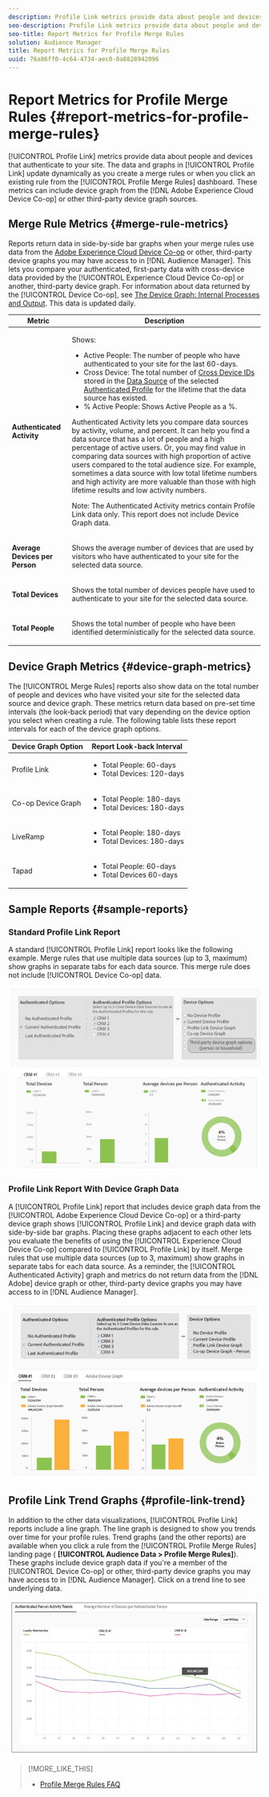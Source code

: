 ```yaml
---
description: Profile Link metrics provide data about people and devices that authenticate to your site. The data and graphs in Profile Link update dynamically as you create a merge rules or when you click an existing rule from the Profile Merge Rules dashboard. These metrics can include device graph from the Adobe Experience Cloud Device Co-op or other third-party device graph sources.
seo-description: Profile Link metrics provide data about people and devices that authenticate to your site. The data and graphs in Profile Link update dynamically as you create a merge rules or when you click an existing rule from the Profile Merge Rules dashboard. These metrics can include device graph from the Adobe Experience Cloud Device Co-op or other third-party device graph sources.
seo-title: Report Metrics for Profile Merge Rules
solution: Audience Manager
title: Report Metrics for Profile Merge Rules
uuid: 76a86ff0-4c64-4734-aec0-0a8828942096
---
```


# Report Metrics for Profile Merge Rules {#report-metrics-for-profile-merge-rules}

[!UICONTROL Profile Link] metrics provide data about people and devices that authenticate to your site. The data and graphs in [!UICONTROL Profile Link] update dynamically as you create a merge rules or when you click an existing rule from the [!UICONTROL Profile Merge Rules] dashboard. These metrics can include device graph from the [!DNL Adobe Experience Cloud Device Co-op] or other third-party device graph sources.

## Merge Rule Metrics {#merge-rule-metrics}

Reports return data in side-by-side bar graphs when your merge rules use data from the [Adobe Experience Cloud Device Co-op](https://marketing.adobe.com/resources/help/en_US/mcdc/) or other, third-party device graphs you may have access to in [!DNL Audience Manager]. This lets you compare your authenticated, first-party data with cross-device data provided by the [!UICONTROL Experience Cloud Device Co-op] or another, third-party device graph. For information about data returned by the [!UICONTROL Device Co-op], see [The Device Graph: Internal Processes and Output](https://marketing.adobe.com/resources/help/en_US/mcdc/mcdc-processes.html). This data is updated daily.

<table id="table_A7FB2F9804F84AC8A6DD05C0E6EE7555"> 
 <thead> 
  <tr> 
   <th colname="col1" class="entry"> Metric </th> 
   <th colname="col2" class="entry"> Description </th> 
  </tr> 
 </thead>
 <tbody> 
  <tr> 
   <td colname="col1"> <p> <b><span class="wintitle"> Authenticated Activity</span></b> </p> </td> 
   <td colname="col2"> <p>Shows: </p> 
    <ul id="ul_7F7373919A4A49028EF4BF7B28D9F8E9"> 
     <li id="li_FE2F93C496D64ED8928B3E522C9585EA"> <span class="wintitle"> Active People</span>: The number of people who have authenticated to your site for the last 60-days. </li> 
     <li id="li_60CFD26EE68B442683C0ED5FED1A79C8"> <span class="wintitle"> Cross Device</span>: The total number of <a href="../../features/profile-merge-rules/merge-rules-start.md#create-data-source"> Cross Device IDs</a> stored in the <a href="../../features/data-sources/manage-datasources.md#create-data-source"> Data Source</a> of the selected <a href="../../features/profile-merge-rules/merge-rule-definitions.md#concept_44FFF67CD9654DB2B43ECA13C2FD1CE0"> Authenticated Profile</a> for the lifetime that the data source has existed. </li> 
     <li id="li_F2F07B6A326C4A18B79A0CF2C47D9677"> <span class="wintitle"> % Active People</span>: Shows <span class="wintitle"> Active People</span> as a %. </li> 
    </ul> <p> <span class="wintitle"> Authenticated Activity</span> lets you compare data sources by activity, volume, and percent. It can help you find a data source that has a lot of people and a high percentage of active users. Or, you may find value in comparing data sources with high proportion of active users compared to the total audience size. For example, sometimes a data source with low total lifetime numbers and high activity are more valuable than those with high lifetime results and low activity numbers. </p> <p> <p>Note: The <span class="wintitle"> Authenticated Activity</span> metrics contain <span class="wintitle"> Profile Link</span> data only. This report does not include <span class="wintitle"> Device Graph</span> data. </p> </p> </td> 
  </tr> 
  <tr> 
   <td colname="col1"> <p> <b><span class="wintitle"> Average Devices per Person</span></b> </p> </td> 
   <td colname="col2"> <p> Shows the average number of devices that are used by visitors who have authenticated to your site for the selected data source. </p> </td> 
  </tr> 
  <tr> 
   <td colname="col1"> <p> <b><span class="wintitle"> Total Devices</span></b> </p> </td> 
   <td colname="col2"> <p>Shows the total number of devices people have used to authenticate to your site for the selected data source. </p> </td> 
  </tr> 
  <tr> 
   <td colname="col1"> <p> <b><span class="wintitle"> Total People</span></b> </p> </td> 
   <td colname="col2"> <p>Shows the total number of people who have been identified deterministically for the selected data source. </p> </td> 
  </tr> 
 </tbody> 
</table>

## Device Graph Metrics {#device-graph-metrics}

The [!UICONTROL Merge Rules] reports also show data on the total number of people and devices who have visited your site for the selected data source and device graph. These metrics return data based on pre-set time intervals (the look-back period) that vary depending on the device option you select when creating a rule. The following table lists these report intervals for each of the device graph options.

<table id="table_038983EBC71F4A55BBCA99212AC5DEE6"> 
 <thead> 
  <tr> 
   <th colname="col1" class="entry"> Device Graph Option </th> 
   <th colname="col2" class="entry"> Report Look-back Interval </th> 
  </tr>
 </thead>
 <tbody> 
  <tr> 
   <td colname="col1"> <p><span class="wintitle"> Profile Link</span> </p> </td> 
   <td colname="col2"> <p> 
     <ul id="ul_B2FF2341573840549FFB96579F537082"> 
      <li id="li_B37323C2F2434F41B407500AC5C15447">Total People: 60-days </li> 
      <li id="li_08D911224A60418BBB3CFB4E70CE73D4">Total Devices: 120-days </li> 
     </ul> </p> </td> 
  </tr> 
  <tr> 
   <td colname="col1"> <p><span class="wintitle"> Co-op Device Graph</span> </p> </td> 
   <td colname="col2"> <p> 
     <ul id="ul_64AD1DD89DF64703B70B973A463BA020"> 
      <li id="li_D7D3A3871F434CBFA71BE8929EB41648">Total People: 180-days </li> 
      <li id="li_125D387986B2463EB310203CE5857EDA">Total Devices: 180-days </li> 
     </ul> </p> </td> 
  </tr> 
  <tr> 
   <td colname="col1"> <p><span class="wintitle"> LiveRamp</span> </p> </td> 
   <td colname="col2"> <p> 
     <ul id="ul_2772F3AD7E1440789B635794ECDE8DFB"> 
      <li id="li_1432363829D64615B1D349A3722D6268">Total People: 180-days </li> 
      <li id="li_D5C0E3CE92524B54BBD36C73A326292B">Total Devices: 180-days </li> 
     </ul> </p> </td> 
  </tr> 
  <tr> 
   <td colname="col1"> <p><span class="wintitle"> Tapad</span> </p> </td> 
   <td colname="col2"> <p> 
     <ul id="ul_274529DB58E6442E95C6AD89BECB1362"> 
      <li id="li_67102211A72A4E47AACFE5E369793C17">Total People: 60-days </li> 
      <li id="li_3E8F3DA6A7B5487895A626674DA363A5">Total Devices 60-days </li> 
     </ul> </p> </td> 
  </tr> 
 </tbody> 
</table>

## Sample Reports {#sample-reports}

### Standard Profile Link Report

A standard [!UICONTROL Profile Link] report looks like the following example. Merge rules that use multiple data sources (up to 3, maximum) show graphs in separate tabs for each data source. This merge rule does not include [!UICONTROL Device Co-op] data.

![](assets/coop-metrics1.png)

### Profile Link Report With Device Graph Data

A [!UICONTROL Profile Link] report that includes device graph data from the [!UICONTROL Adobe Experience Cloud Device Co-op] or a third-party device graph shows [!UICONTROL Profile Link] and device graph data with side-by-side bar graphs. Placing these graphs adjacent to each other lets you evaluate the benefits of using the [!UICONTROL Experience Cloud Device Co-op] compared to [!UICONTROL Profile Link] by itself. Merge rules that use multiple data sources (up to 3, maximum) show graphs in separate tabs for each data source. As a reminder, the [!UICONTROL Authenticated Activity] graph and metrics do not return data from the [!DNL Adobe] device graph or other, third-party device graphs you may have access to in [!DNL Audience Manager].

![](assets/coop-metrics2.png)

## Profile Link Trend Graphs {#profile-link-trend}

In addition to the other data visualizations, [!UICONTROL Profile Link] reports include a line graph. The line graph is designed to show you trends over time for your profile rules. Trend graphs (and the other reports) are available when you click a rule from the [!UICONTROL Profile Merge Rules] landing page ( **[!UICONTROL Audience Data > Profile Merge Rules]**). These graphs include device graph data if you're a member of the [!UICONTROL Device Co-op] or other, third-party device graphs you may have access to in [!DNL Audience Manager]. Click on a trend line to see underlying data.

![](assets/authenticated_trends.png)

>[!MORE_LIKE_THIS]
>
>* [Profile Merge Rules FAQ](../../faq/faq-profile-merge.md#concept_C8E29A974E194B62B0BAC1CCDD0DF4FF)
